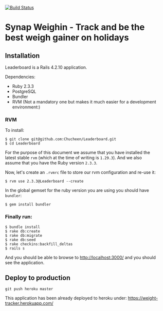 [![Build Status](https://travis-ci.org/Chucheen/Leaderboard.svg?branch=master)](https://travis-ci.org/Chucheen/Leaderboard)
# Synap Weighin - Track and be the best weigh gainer on holidays

## Installation

Leaderboard is a Rails 4.2.10 application.

Dependencies:

* Ruby 2.3.3
* PostgreSQL
* Bundler
* RVM (Not a mandatory one but makes it much easier for a development environment:)

### RVM

To install:

    $ git clone git@github.com:Chucheen/Leaderboard.git
    $ cd Leaderboard

For the purpose of this document we assume that you have installed the latest stable `rvm` (which at the time of writing is `1.29.3`). And we also assume that you have the Ruby version `2.3.3`.

Now, let's create an `.rvmrc` file to store our rvm configuration and re-use it:

    $ rvm use 2.3.3@Leaderboard --create

In the global gemset for the ruby version you are using you should have `bundler`:

    $ gem install bundler

### Finally run:

    $ bundle install
    $ rake db:create
    $ rake db:migrate
    $ rake db:seed
    $ rake checkins:backfill_deltas
    $ rails s

And you should be able to browse to [http://localhost:3000/](http://localhost:3000/) and you should see the application.

## Deploy to production

    git push heroku master

This application has been already deployed to heroku under: https://weight-tracker.herokuapp.com/
